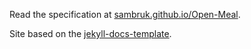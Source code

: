 Read the specification at [sambruk.github.io/Open-Meal](https://sambruk.github.io/Open-Meal).

Site based on the [jekyll-docs-template](http://bruth.github.io/jekyll-docs-template/).
